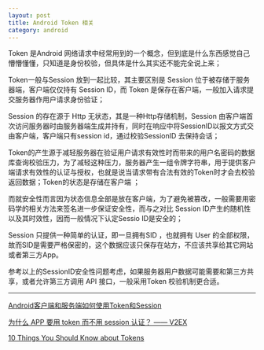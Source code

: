 ```yaml
---
layout: post
title: Android Token 相关
category: android
---
```


Token 是Android  网络请求中经常用到的一个概念，但到底是什么东西感觉自己懵懵懂懂，只知道是身份校验，但具体是什么其实还不能完全说上来；

Token一般与Session 放到一起比较，其主要区别是 Session 位于被存储于服务器端，客户端仅仅持有 Session ID，而 Token 是保存在客户端，一般加入请求提交服务器作用户请求身份验证；

Session 的存在源于 Http 无状态，其是一种Http存储机制，Session 由客户端首次访问服务器时由服务器端生成并持有，同时在响应中将SessionID以报文方式交由客户端，客户端只有session id，通过校验SessionID 去保持会话；

Token的产生源于减轻服务器在验证用户请求有效性时而带来的用户名密码的数据库查询校验压力，为了减轻这种压力，服务器产生一组令牌字符串，用于提供客户端请求有效性的认证与授权，也就是说当请求带有合法有效的Token时才会去校验返回数据；Token的状态是存储在客户端 ；

而就安全性而言因为状态信息全部是放在客户端，为了避免被篡改，一般需要用密码学的相关方法来签名进一步保证安全性，而与之对比 Session ID产生的随机性以及其时效性，因而一般情况下认定Sessio ID是安全的；

Session 只提供一种简单的认证，即一旦拥有SID ，也就拥有 User 的全部权限，故而SID是需要严格保密的，这个数据应该只保存在站方，不应该共享给其它网站或者第三方App。

参考以上的SessionID安全性问题考虑，如果服务器用户数据可能需要和第三方共享，或者允许第三方调用 API 接口，一般采用Token 校验机制更合适。


---

[Android客户端和服务端如何使用Token和Session](http://wyong.blog.51cto.com/1115465/1553352)

[为什么 APP 要用 token 而不用 session 认证？ —— V2EX  ](https://www.v2ex.com/t/148426)


[10 Things You Should Know about Tokens](https://auth0.com/blog/2014/01/27/ten-things-you-should-know-about-tokens-and-cookies/)